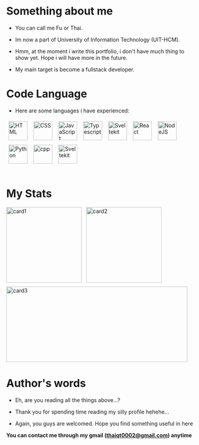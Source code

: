 
# Something about me

- You can call me Fu or Thai.

- Im now a part of University of Information Technology (UIT-HCM).

- Hmm, at the moment i write this portfolio, i don't have much thing to show yet. Hope i will have more in the future.

- My main target is become a fullstack developer.

# Code Language 

- Here are some languages i have experienced:
<div>
    <img alt="HTML" width="50px" style='margin:6px' src="https://cdn.jsdelivr.net/gh/devicons/devicon/icons/html5/html5-plain.svg" />
    <img alt="CSS" width="50px" style='margin:6px' src="https://cdn.jsdelivr.net/gh/devicons/devicon/icons/css3/css3-plain.svg" />
    <img alt="JavaScript" width="50px" style='margin:6px' src="https://cdn.jsdelivr.net/gh/devicons/devicon/icons/javascript/javascript-plain.svg" />
    <img alt="Typescript" width="50px" style='margin:6px' src="https://cdn.jsdelivr.net/gh/devicons/devicon@latest/icons/typescript/typescript-original.svg" />
    <img alt="Sveltekit" width="50px" style='margin:6px' src="https://cdn.jsdelivr.net/gh/devicons/devicon@latest/icons/nextjs/nextjs-original.svg" />
    <img alt="React" width="50px" style='margin:6px' src="https://cdn.jsdelivr.net/gh/devicons/devicon/icons/react/react-original.svg" />
    <img alt="NodeJS" width="50px" style='margin:6px' src="https://cdn.jsdelivr.net/gh/devicons/devicon/icons/nodejs/nodejs-original.svg" />
    <img alt="Python" width="50px" style='margin:6px' src="https://cdn.jsdelivr.net/gh/devicons/devicon/icons/python/python-plain.svg" />
    <img alt="cpp" width="50px" style='margin:6px' src="https://cdn.jsdelivr.net/gh/devicons/devicon@latest/icons/cplusplus/cplusplus-original.svg" />
    <img alt="Sveltekit" width="50px" style='margin:6px' src="https://cdn.jsdelivr.net/gh/devicons/devicon@latest/icons/svelte/svelte-original.svg" />
</div>
<br>

# My Stats

<img align='top' height='200px' style='margin-bottom:10px' src="https://github-readme-stats.vercel.app/api/top-langs?username=thaiqt0002&show_icons=true&locale=en&layout=compact&theme=catppuccin_latte" alt="card1" />
&nbsp;
<img height='200px' style='margin-bottom:5px' src="https://github-readme-stats.vercel.app/api?username=thaiqt0002&show_icons=true&locale=en&theme=catppuccin_latte" alt="card2" />
<img height='200px' width='480px' src="https://github-readme-streak-stats.herokuapp.com/?user=thaiqt0002&theme=catppuccin_latte" alt="card3" />





# Author's words

- Eh, are you reading all the things above...?

- Thank you for spending time reading my silly profile hehehe...

- Again, you guys are welcomed. Hope you find something useful in here

**You can contact me through my gmail (thaiqt0002@gmail.com) anytime**
